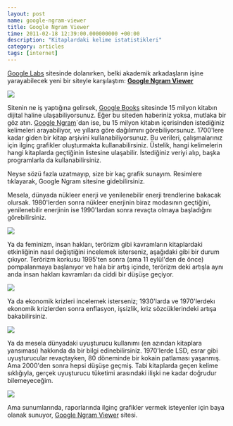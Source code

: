 ```yaml
--- 
layout: post 
name: google-ngram-viewer 
title: Google Ngram Viewer 
time: 2011-02-18 12:39:00.000000000 +00:00 
description: "Kitaplardaki kelime istatistikleri"
category: articles
tags: [internet]
---
```


[Google Labs](http://www.googlelabs.com/) sitesinde dolanırken, belki akademik arkadaşların işine yarayabilecek yeni bir siteyle karşılaştım: **[Google Ngram Viewer](https://books.google.com/ngrams)**

[![]({{site.url}}/images/google_book_search.jpg)](https://books.google.com/ngrams/)

Sitenin ne iş yaptığına gelirsek, [Google Books](http://books.google.co.uk/) sitesinde 15 milyon kitabın dijital haline ulaşabiliyorsunuz. Eğer bu siteden haberiniz yoksa, mutlaka bir göz atın. [Google Ngram](https://books.google.com/ngrams)`dan ise, bu 15 milyon kitabın içerisinden istediğiniz kelimeleri arayabiliyor, ve yıllara göre dağılımını görebiliyorsunuz. 1700'lere kadar giden bir kitap arşivini kullanabiliyorsunuz.
Bu verileri, çalışmalarınız için ilginç grafikler oluşturmakta kullanabilirsiniz. Üstelik, hangi kelimelerin hangi kitaplarda geçtiğinin listesine ulaşabilir. İstediğiniz veriyi alıp, başka programlarla da kullanabilirsiniz.

Neyse sözü fazla uzatmayıp, size bir kaç grafik sunayım. Resimlere tıklayarak, Google Ngram sitesine gidebilirsiniz.

Mesela, dünyada nükleer enerji ve yenilenebilir enerji trendlerine bakacak olursak. 1980'lerden sonra nükleer enerjinin biraz modasının geçtiğini, yenilenebilir enerjinin ise 1990'lardan sonra revaçta olmaya başladığını görebilirsiniz.

[![]({{site.url}}/images/ngram1.png)](https://books.google.com/ngrams/graph?content=renewable+energy%2Cnuclear+energy&year_start=1930&year_end=2008&corpus=0&smoothing=3)

Ya da feminizm, insan hakları, terörizm gibi kavramların kitaplardaki etkinliğinin nasıl değiştiğini incelemek isterseniz, aşağıdaki gibi bir durum çıkıyor. Terörizm korkusu 1995'ten sonra (ama 11 eylül'den de önce) pompalanmaya başlanıyor ve hala bir artış içinde, terörizm deki artışla aynı anda insan hakları kavramları da ciddi bir düşüşe geçiyor.

[![]({{site.url}}/images/ngram2.png)](https://books.google.com/ngrams/graph?content=feminism%2Cterrorism%2Ccivil+rights&year_start=1950&year_end=2008&corpus=0&smoothing=3)

Ya da ekonomik krizleri incelemek isterseniz; 1930'larda ve 1970'lerdekı ekonomik krizlerden sonra enflasyon, işsizlik, kriz sözcüklerindeki artışa bakabilirsiniz.

[![]({{site.url}}/images/ngram3.png)](https://books.google.com/ngrams/graph?content=inflation%2Cunemployment%2Ccrisis&year_start=1900&year_end=2008&corpus=0&smoothing=3)

Ya da mesela dünyadaki uyuşturucu kullanımı (en azından kitaplara yansıması) hakkında da bir bilgi edinebilirsiniz. 1970'lerde LSD, esrar gibi uyuşturucular revaçtayken, 80 döneminde bir kokain patlaması yaşanmış. Ama 2000'den sonra hepsi düşüşe geçmiş. Tabi kitaplarda geçen kelime sıklığıyla, gerçek uyuşturucu tüketimi arasındaki ilişki ne kadar doğrudur bilemeyeceğim.

[![]({{site.url}}/images/ngram4.png)](https://books.google.com/ngrams/graph?content=cocaine%2Cmarijuana%2CLSD%2Camphetamine&year_start=1900&year_end=2008&corpus=0&smoothing=3)

Ama sunumlarında, raporlarında ilginç grafikler vermek isteyenler için baya olanak sunuyor, [Google Ngram Viewer](https://books.google.com/ngrams/) sitesi.
